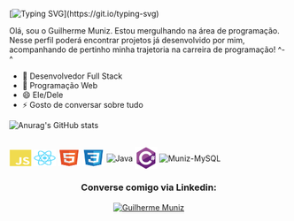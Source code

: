 [![Typing SVG](https://readme-typing-svg.herokuapp.com?font=Roboto&weight=500&size=30&duration=3000&pause=1000&color=9400D3&center=true&vCenter=true&width=1200&height=100&lines=Ol%C3%A1%2C+seja+bem+vindo+ao+perfil+do+Muniz!)](https://git.io/typing-svg)

 Olá, sou o Guilherme Muniz. Estou mergulhando na área de programação. Nesse perfil poderá encontrar projetos já desenvolvido por mim, acompanhando de pertinho minha trajetoria na carreira de programação! ^-^
 
- 🔭 Desenvolvedor Full Stack
- 🌱 Programação Web
- 😄 Ele/Dele
- ⚡ Gosto de conversar sobre tudo


![Anurag's GitHub stats](https://github-readme-stats.vercel.app/api?username=DevGuiMuniz&show_icons=true&theme=cobalt)

<div style="display: inline_block"><br>
  <img align="center" alt="Muniz-Js" height="30" width="40" src="https://raw.githubusercontent.com/devicons/devicon/master/icons/javascript/javascript-plain.svg">
  <img align="center" alt="Muniz-React" height="30" width="40" src="https://raw.githubusercontent.com/devicons/devicon/master/icons/react/react-original.svg">
  <img align="center" alt="Muniz-HTML" height="30" width="40" src="https://raw.githubusercontent.com/devicons/devicon/master/icons/html5/html5-original.svg">
  <img align="center" alt="Muniz-CSS" height="30" width="40" src="https://raw.githubusercontent.com/devicons/devicon/master/icons/css3/css3-original.svg">
  <img align="center" alt="Java" height="40" width="50" title="Java" src="https://cdn.jsdelivr.net/gh/devicons/devicon/icons/java/java-original-wordmark.svg">
   <img align = "center" alt ="csharp" height = "40" width ="40" src ="https://raw.githubusercontent.com/devicons/devicon/master/icons/csharp/csharp-original.svg" >
    <img align= "center" alt ="Muniz-MySQL" height ="40" width="40" src="https://github.com/DevGuiMuniz/Hospital-Muniz-e-seus-dados/blob/main/mysql-original-wordmark.svg" >

 

</div>
<h3 align="center">Converse comigo via Linkedin:</h3>
<p align="center">
  <a href="https://www.linkedin.com/in/guilherme-muniz-b32a3525a/" target="_blank">
    <img align="center" src="https://img.shields.io/badge/LinkedIn-0077B5?style=for-the-badge&logo=linkedin&logoColor=white" alt="Guilherme Muniz"/>
  </a>
